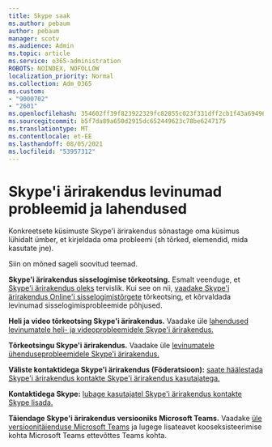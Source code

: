 ```yaml
---
title: Skype saak
ms.author: pebaum
author: pebaum
manager: scotv
ms.audience: Admin
ms.topic: article
ms.service: o365-administration
ROBOTS: NOINDEX, NOFOLLOW
localization_priority: Normal
ms.collection: Adm_O365
ms.custom:
- "9000702"
- "2601"
ms.openlocfilehash: 354602ff39f823922329fc82855c023f331dff2cb1f43a6949653786a6df7f6d
ms.sourcegitcommit: b5f7da89a650d2915dc652449623c78be6247175
ms.translationtype: MT
ms.contentlocale: et-EE
ms.lasthandoff: 08/05/2021
ms.locfileid: "53957312"
---
```

# <a name="skype-for-business-common-issues-and-resolutions"></a>Skype'i ärirakendus levinumad probleemid ja lahendused 

Konkreetsete küsimuste Skype'i ärirakendus sõnastage oma küsimus lühidalt ümber, et kirjeldada oma probleemi (sh tõrked, elemendid, mida kasutate jne). 

Siin on mõned sageli soovitud teemad.

**Skype'i ärirakendus sisselogimise tõrkeotsing.** Esmalt veenduge, et [Skype'i ärirakendus oleks](https://admin.microsoft.com/Adminportal/Home?source=applauncher#/servicehealth) tervislik. Kui see on nii, [vaadake Skype'i ärirakendus Online'i sisselogimistõrgete](https://docs.microsoft.com/SkypeForBusiness/set-up-skype-for-business-online/troubleshooting-sign-in-errors-for-admins#check-for-common-causes-of-skype-for-business-online-sign-in-errors) tõrkeotsing, et kõrvaldada levinumad sisselogimisprobleemide põhjused.
 
**Heli ja video tõrkeotsing Skype'i ärirakendus.** Vaadake üle [lahendused levinumatele heli- ja videoprobleemidele Skype'i ärirakendus.](https://support.office.com/article/Troubleshoot-audio-and-video-in-Skype-for-Business-62777bc6-c52b-47ae-84ba-a8905c3b71dc) 

**Tõrkeotsingu Skype'i ärirakendus.** Vaadake üle [levinumatele ühenduseprobleemidele Skype'i ärirakendus.](https://support.office.com/article/troubleshoot-connection-issues-in-skype-for-business-ca302828-783f-425c-bbe2-356348583771)

**Väliste kontaktidega Skype'i ärirakendus (Föderatsioon):** [saate häälestada Skype'i ärirakendus kontakte Skype'i ärirakendus kasutajatega.](https://docs.microsoft.com/SkypeForBusiness/set-up-skype-for-business-online/allow-users-to-contact-external-skype-for-business-users)

**Kontaktidega Skype:** [lubage kasutajatel Skype'i ärirakendus kontakte Skype lisada.](https://docs.microsoft.com/SkypeForBusiness/set-up-skype-for-business-online/let-skype-for-business-users-add-skype-contacts)

**Täiendage Skype'i ärirakendus versiooniks Microsoft Teams.** Vaadake [üle versioonitäienduse Microsoft Teams](https://docs.microsoft.com/microsoftteams/upgrade-start-here) ja lugege lisateavet kooseksisteerimise kohta Microsoft Teams ettevõttes Teams kohta. [](https://docs.microsoft.com/microsoftteams/coexistence-chat-calls-presence) 